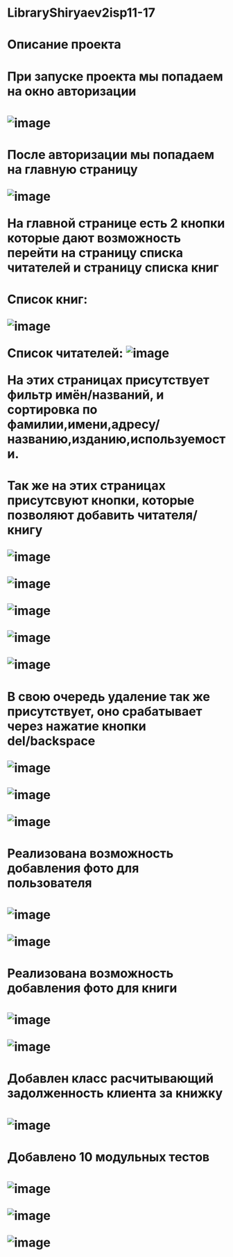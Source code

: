 # LibraryShiryaev2isp11-17
# Описание проекта 
<h1 align "center"> При запуске проекта мы попадаем на окно авторизации<h1>

![image](https://user-images.githubusercontent.com/82766372/163041471-aa448ee5-0ae5-421c-a0d9-6630292bab15.png)


<h1 align "center"> После авторизации мы попадаем на главную страницу

![image](https://user-images.githubusercontent.com/82766372/163041506-04a57b4b-682e-433f-ada4-331118e009a7.png)

 На главной странице есть 2 кнопки которые дают возможность перейти на страницу списка читателей и страницу списка книг<h1>

<h1 align "center">Список книг:

![image](https://user-images.githubusercontent.com/82766372/163041671-453739e9-ae78-4f16-9f3d-86a75fbd665c.png)

Список читателей: ![image](https://user-images.githubusercontent.com/82766372/163041862-6979261c-3842-4346-a374-223c47e776bf.png)

На этих страницах присутствует фильтр имён/названий, и сортировка по фамилии,имени,адресу/названию,изданию,используемости.<h1>
<h1 align "center"> Так же на этих страницах присутсвуют кнопки, которые позволяют добавить читателя/книгу

![image](https://user-images.githubusercontent.com/82766372/163041954-c4913296-20fb-4db0-bf81-19699ac4b5d0.png)

![image](https://user-images.githubusercontent.com/82766372/163042095-2138c175-280e-41c4-8212-d5544cba906c.png)

![image](https://user-images.githubusercontent.com/82766372/154963633-6df44847-d8d4-4591-a4c4-96e58bed3bc6.png)

![image](https://user-images.githubusercontent.com/82766372/154963845-774f9af4-1564-46a2-b930-f23e06358f7a.png)

![image](https://user-images.githubusercontent.com/82766372/154963661-1519d8f6-102c-46c2-ac8d-0317e56efc45.png)<h1>

<h1 align "center"> В свою очередь удаление так же присутствует, оно срабатывает через нажатие кнопки del/backspace

![image](https://user-images.githubusercontent.com/82766372/154964057-f7f1f77d-8773-4ebe-8cd8-9d7d71fc5c68.png)

![image](https://user-images.githubusercontent.com/82766372/154964288-6862102d-88dc-4b89-8cf6-2ae32932e35e.png)

![image](https://user-images.githubusercontent.com/82766372/154964077-c5bff8d0-28dc-49dc-ac65-5a273a52883e.png)<h1>

 <h1 align "center"> Реализована возможность добавления фото для пользователя<h1>
 
![image](https://user-images.githubusercontent.com/82766372/157621593-d96cd1bb-ca91-440b-9861-36937212fde2.png)
  
![image](https://user-images.githubusercontent.com/82766372/157627187-97fcfd11-a8d6-483d-9897-8ffeb4bf28c4.png)
  
  <h1 align "center"> Реализована возможность добавления фото для книги<h1>
   
  ![image](https://user-images.githubusercontent.com/82766372/160074875-7ec98e3d-9a53-4951-bb99-1388c2d58fe4.png)
   
   ![image](https://user-images.githubusercontent.com/82766372/160074963-3dd9ecf6-e83e-4795-8708-22c3140f4cf3.png)

  <h1 align "center"> Добавлен класс расчитывающий задолженность клиента за книжку<h1>
   
   ![image](https://user-images.githubusercontent.com/82766372/158781792-13be6752-9a49-4412-b86b-eccb9a70d3a4.png)
   
   <h1 align "center"> Добавлено 10 модульных тестов<h1>

![image](https://user-images.githubusercontent.com/82766372/161012840-c4898343-5ea7-4297-8a0d-965f3db3098e.png)

![image](https://user-images.githubusercontent.com/82766372/161013486-8068ff8a-c5eb-4313-8e91-604636646c49.png)
    
![image](https://user-images.githubusercontent.com/82766372/161013686-bf525fd1-5810-455d-ad24-fc07e3a9adae.png)





